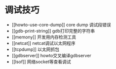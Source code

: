 # 调试技巧

* [[howto-use-core-dump]] core dump 调试段错误
* [[gdb-print-string]] gdb打印完整的字符串
* [[memony]] 开发用内存检测工具
* [[netcat]] netcat调试以太网程序
* [[tcpdump]] 以太网抓包
* [[gdbserver]] howto交叉编译gdbserver
* [[lsof]] 网络socket等查看调试